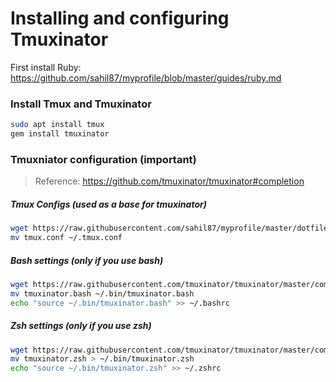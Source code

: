 # Installing and configuring Tmuxinator

First install Ruby: https://github.com/sahil87/myprofile/blob/master/guides/ruby.md

### Install Tmux and Tmuxinator

```sh
sudo apt install tmux
gem install tmuxinator
```

### Tmuxniator configuration (important)

> Reference: https://github.com/tmuxinator/tmuxinator#completion 

##### Tmux Configs (used as a base for tmuxinator)

```sh
wget https://raw.githubusercontent.com/sahil87/myprofile/master/dotfiles/tmux.conf
mv tmux.conf ~/.tmux.conf
```

##### Bash settings (only if you use bash)

```sh
wget https://raw.githubusercontent.com/tmuxinator/tmuxinator/master/completion/tmuxinator.bash
mv tmuxinator.bash ~/.bin/tmuxinator.bash
echo "source ~/.bin/tmuxinator.bash" >> ~/.bashrc
```

##### Zsh settings (only if you use zsh)

```sh
wget https://raw.githubusercontent.com/tmuxinator/tmuxinator/master/completion/tmuxinator.zsh
mv tmuxinator.zsh > ~/.bin/tmuxinator.zsh
echo "source ~/.bin/tmuxinator.zsh" >> ~/.zshrc
```
